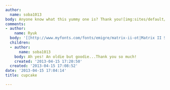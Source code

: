 ```yaml
---
author:
  name: soba1013
body: Anyone know what this yummy one is? Thank you![img:sites/default/files/old-images/cupcake_5575.gif]
comments:
- author:
    name: Ryuk
  body: '[[http://www.myfonts.com/fonts/emigre/matrix-ii-ot|Matrix II Script]]'
  children:
  - author:
      name: soba1013
    body: Ah yes! An oldie but goodie...Thank you so much!
    created: '2013-04-15 17:20:50'
  created: '2013-04-15 17:08:52'
date: '2013-04-15 17:04:14'
title: cupcake

---
```

